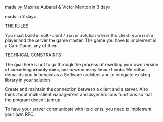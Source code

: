 made by Maxime Aubanel & Victor Mariton in 3 days

made in 3 days


THE RULES

You must build a multi-client / server solution where the client represent a player and the server
the game master. The game you have to implement is a Card Game, any of them.


TECHNICAL CONSTRAINTS

The goal here is not to go through the process of rewriting your own version of something
already done, nor to write many lines of code.
We rather demands you to behave as a Software architect and to integrate existing library
in your solution

Create and maintain the connection between a client and a server.
Also think about multi-client management and asynchronous functions so that the program
doesn’t jam up

To have your server communicate with its clients, you need to implement your own RFC.
